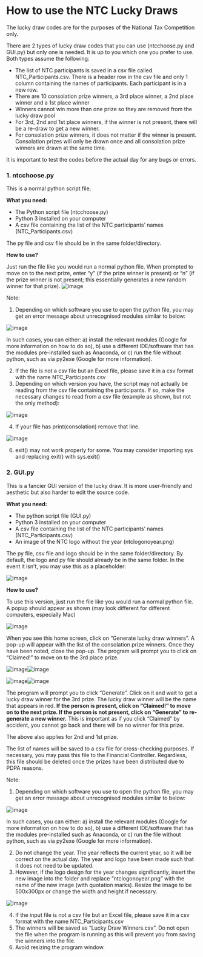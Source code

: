 # How to use the NTC Lucky Draws
The lucky draw codes are for the purposes of the National Tax Competition only. 

There are 2 types of lucky draw codes that you can use (ntcchoose.py and GUI.py) but only one is needed. It is up to you which one you prefer to use. Both types assume the following:

*	The list of NTC participants is saved in a csv file called NTC_Participants.csv. There is a header row in the csv file and only 1 column containing the names of participants. Each participant is in a new row.
*	There are 10 consolation prize winners, a 3rd place winner, a 2nd place winner and a 1st place winner
*	Winners cannot win more than one prize so they are removed from the lucky draw pool
*	For 3rd, 2nd and 1st place winners, if the winner is not present, there will be a re-draw to get a new winner.
*	For consolation prize winners, it does not matter if the winner is present. Consolation prizes will only be drawn once and all consolation prize winners are drawn at the same time.

It is important to test the codes before the actual day for any bugs or errors.
### 1. ntcchoose.py
This is a normal python script file. 

<b>What you need: </b>
*	The Python script file (ntcchoose.py)
*	Python 3 installed on your computer
*	A csv file containing the list of the NTC participants’ names (NTC_Participants.csv)

The py file and csv file should be in the same folder/directory.

<b>How to use?</b>

Just run the file like you would run a normal python file. When prompted to move on to the next prize, enter “y” (if the prize winner is present) or “n” (if the prize winner is not present; this essentially generates a new random winner for that prize).
 ![image](https://github.com/JacksonTQY/ntcluckydraw/assets/97141507/921d02b1-237f-4a28-8df6-b9cdecc3a3b6)

Note:
1) 	Depending on which software you use to open the python file, you may get an error message about unrecognised modules similar to below:

 ![image](https://github.com/JacksonTQY/ntcluckydraw/assets/97141507/46be6162-48f6-4f19-a596-818dd3b6d782)

In such cases, you can either: a) install the relevant modules (Google for more information on how to do so), b) use a different IDE/software that has the modules pre-installed such as Anaconda, or c) run the file without python, such as via py2exe (Google for more information).

2)	If the file is not a csv file but an Excel file, please save it in a csv format with the name NTC_Participants.csv
3)	Depending on which version you have, the script may not actually be reading from the csv file containing the participants. If so, make the necessary changes to read from a csv file (example as shown, but not the only method):

![image](https://github.com/JacksonTQY/ntcluckydraw/assets/97141507/036d5b49-cd47-4f4a-8019-3016157323c7)

4)	If your file has print(consolation) remove that line.

  ![image](https://github.com/JacksonTQY/ntcluckydraw/assets/97141507/8d0f7d79-0ef7-4f63-bf06-72d10245c5ac)

6)	 exit() may not work properly for some. You may consider importing sys and replacing exit() with sys.exit()
 
 
### 2. GUI.py
This is a fancier GUI version of the lucky draw. It is more user-friendly and aesthetic but also harder to edit the source code.

<b>What you need: </b>
* The python script file (GUI.py)
*	Python 3 installed on your computer
* A csv file containing the list of the NTC participants’ names (NTC_Participants.csv)
*	An image of the NTC logo without the year (ntclogonoyear.png)

The py file, csv file and logo should be in the same folder/directory. By default, the logo and py file should already be in the same folder. In the event it isn’t, you may use this as a placeholder:

 ![image](https://github.com/JacksonTQY/ntcluckydraw/assets/97141507/7bad30db-ef3c-4cbb-ad7a-6157c8f86f4c)

<b>How to use?</b>

To use this version, just run the file like you would run a normal python file. A popup should appear as shown (may look different for different computers, especially Mac)

 ![image](https://github.com/JacksonTQY/ntcluckydraw/assets/97141507/1cb0cefb-80a5-4d64-9245-8ef065f7f728)

When you see this home screen, click on “Generate lucky draw winners”.  A pop-up will appear with the list of the consolation prize winners. Once they have been noted, close the pop-up. The program will prompt you to click on “Claimed!” to move on to the 3rd place prize. 

  ![image](https://github.com/JacksonTQY/ntcluckydraw/assets/97141507/a251899c-1c57-49b8-a797-c64b14e16f1d)![image](https://github.com/JacksonTQY/ntcluckydraw/assets/97141507/864a241e-5180-4e4d-b2df-33de95c111c7)

![image](https://github.com/JacksonTQY/ntcluckydraw/assets/97141507/f9aa471e-37f0-4193-9c2d-b4a30fd887e9)![image](https://github.com/JacksonTQY/ntcluckydraw/assets/97141507/8082a6a6-7aef-4fc6-819b-b1c6d9da84c9)


The program will prompt you to click “Generate”. Click on it and wait to get a lucky draw winner for the 3rd prize. The lucky draw winner will be the name that appears in red. <b>If the person is present, click on “Claimed!” to move on to the next prize. If the person is not present, click on “Generate” to re-generate a new winner.</b> This is important as if you click “Claimed” by accident, you cannot go back and there will be no winner for this prize.

The above also applies for 2nd and 1st prize.

The list of names will be saved to a csv file for cross-checking purposes. If necessary, you may pass this file to the Financial Controller. Regardless, this file should be deleted once the prizes have been distributed due to PDPA reasons.

Note:
1)	Depending on which software you use to open the python file, you may get an error message about unrecognised modules similar to below:

 ![image](https://github.com/JacksonTQY/ntcluckydraw/assets/97141507/25e4f1d3-61d6-4b35-baba-6a3d1255fb62)

In such cases, you can either: a) install the relevant modules (Google for more information on how to do so), b) use a different IDE/software that has the modules pre-installed such as Anaconda, or c) run the file without python, such as via py2exe (Google for more information).

2)	Do not change the year. The year reflects the current year, so it will be correct on the actual day. The year and logo have been made such that it does not need to be updated.
3)	However, if the logo design for the year changes significantly, insert the new image into the folder and replace “ntclogonoyear.png” with the name of the new image (with quotation marks). Resize the image to be 500x300px or change the width and height if necessary.

 ![image](https://github.com/JacksonTQY/ntcluckydraw/assets/97141507/9bc53212-660a-483b-a847-1ab36ddc1696)

4)	If the input file is not a csv file but an Excel file, please save it in a csv format with the name NTC_Participants.csv
5) The winners will be saved as “Lucky Draw Winners.csv”. Do not open the file when the program is running as this will prevent you from saving the winners into the file.
6)	Avoid resizing the program window.

